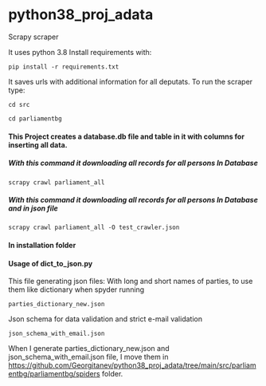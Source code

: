 # python38_proj_adata
 Scrapy scraper
 
 It uses python 3.8 
 Install requirements with:
 ```
 pip install -r requirements.txt
 ```
It saves urls with additional information for all deputats.
To run the scraper type:
```
cd src
```
```
cd parliamentbg
```
#### This Project creates a database.db file and table in it with columns for inserting all data.
##### With this command it downloading all records for all persons In Database
```
scrapy crawl parliament_all
```
##### With this command it downloading all records for all persons In Database and in json file
```
scrapy crawl parliament_all -O test_crawler.json
```

#### In installation folder
#### Usage of dict_to_json.py
This file generating json files:
With long and short names of parties, to use them like dictionary when spyder running
```
parties_dictionary_new.json
```
Json schema for data validation and strict e-mail validation
```
json_schema_with_email.json
```
When I generate parties_dictionary_new.json and json_schema_with_email.json file, I move them in https://github.com/Georgitanev/python38_proj_adata/tree/main/src/parliamentbg/parliamentbg/spiders
folder.
